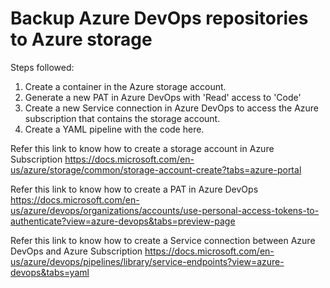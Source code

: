 # Backup Azure DevOps repositories to Azure storage
Steps followed:
 1. Create a container in the Azure storage account.
 2. Generate a new PAT in Azure DevOps with 'Read' access to 'Code'
 3. Create a new Service connection in Azure DevOps to access the Azure subscription that contains the storage account.
 4. Create a YAML pipeline with the code here. 

Refer this link to know how to create a storage account in Azure Subscription
https://docs.microsoft.com/en-us/azure/storage/common/storage-account-create?tabs=azure-portal

Refer this link to know how to create a PAT in Azure DevOps
https://docs.microsoft.com/en-us/azure/devops/organizations/accounts/use-personal-access-tokens-to-authenticate?view=azure-devops&tabs=preview-page

Refer this link to know how to create a Service connection between Azure DevOps and Azure Subscription
https://docs.microsoft.com/en-us/azure/devops/pipelines/library/service-endpoints?view=azure-devops&tabs=yaml
